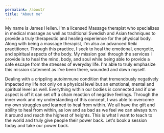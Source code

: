 ```yaml
---
permalink: /about/
title: "About me"
---
```


My name is James Hellen. I'm a licensed Massage therapist who specializes in medical massage as well as traditional Swedish and Asian techniques to provide a truly therapeutic and healing experience for the physical body. Along with being a massage therapist, I'm also an advanced Reiki practitioner. Through this practice, I seek to heal the emotional, energetic, and spiritual aspects of the body. My mission goal through the services I provide is to heal the mind, body, and soul while being able to provide a safe escape from the stresses of everyday life. I'm able to truly emphasize this mission statement as I've been there, wounded and down myself.

Dealing with a crippling autoimmune condition that tremendously negatively impacted my life not only on a physical level but an emotional, mental and spiritual level as well. Everything within our bodies is connected and if one aspect is off it can set off a chain reaction of negative feelings. Through the inner work and my understanding of this concept, I was able to overcome my own struggles and learned to heal from within. We all have the gift and ability to heal from within, as low and as bad as we feel we can always turn it around and reach the highest of heights. This is what I want to teach to the world and truly give people their power back. Let's book a session today and take our power back.
